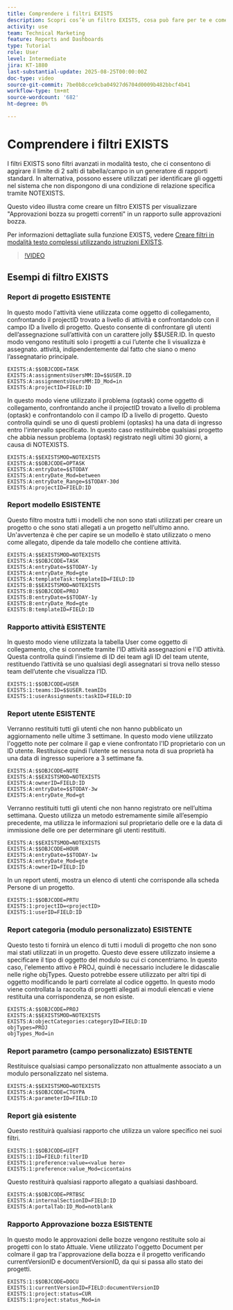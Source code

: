```yaml
---
title: Comprendere i filtri EXISTS
description: Scopri cos’è un filtro EXISTS, cosa può fare per te e come crearne uno da zero. Inoltre vedi molti utili esempi di filtri EXISTS.
activity: use
team: Technical Marketing
feature: Reports and Dashboards
type: Tutorial
role: User
level: Intermediate
jira: KT-1880
last-substantial-update: 2025-08-25T00:00:00Z
doc-type: video
source-git-commit: 7be0b8cce9cba04927d6704d0009b482bbcf4b41
workflow-type: tm+mt
source-wordcount: '682'
ht-degree: 0%

---
```


# Comprendere i filtri EXISTS

I filtri EXISTS sono filtri avanzati in modalità testo, che ci consentono di aggirare il limite di 2 salti di tabella/campo in un generatore di rapporti standard. In alternativa, possono essere utilizzati per identificare gli oggetti nel sistema che non dispongono di una condizione di relazione specifica tramite NOTEXISTS.

Questo video illustra come creare un filtro EXISTS per visualizzare &quot;Approvazioni bozza su progetti correnti&quot; in un rapporto sulle approvazioni bozza.

Per informazioni dettagliate sulla funzione EXISTS, vedere [Creare filtri in modalità testo complessi utilizzando istruzioni EXISTS](https://experienceleague.adobe.com/en/docs/workfront/using/reporting/reports/text-mode/create-complex-text-mode-filters-using-exists-statements).

>[!VIDEO](https://video.tv.adobe.com/v/3471181/?quality=12&learn=on&enablevpops)

## Esempi di filtro EXISTS

### Report di progetto ESISTENTE

In questo modo l&#39;attività viene utilizzata come oggetto di collegamento, confrontando il projectID trovato a livello di attività e confrontandolo con il campo ID a livello di progetto. Questo consente di confrontare gli utenti dell’assegnazione sull’attività con un carattere jolly $$USER.ID. In questo modo vengono restituiti solo i progetti a cui l’utente che li visualizza è assegnato.
attività, indipendentemente dal fatto che siano o meno l’assegnatario principale.

```
EXISTS:A:$$OBJCODE=TASK
EXISTS:A:assignmentsUsersMM:ID=$$USER.ID
EXISTS:A:assignmentsUsersMM:ID_Mod=in
EXISTS:A:projectID=FIELD:ID
```


In questo modo viene utilizzato il problema (optask) come oggetto di collegamento, confrontando anche il projectID trovato a livello di problema (optask) e confrontandolo con il campo ID a livello di progetto. Questo controlla quindi se uno di questi problemi (optasks) ha una data di ingresso entro l&#39;intervallo specificato. In questo caso restituirebbe qualsiasi progetto che abbia
nessun problema (optask) registrato negli ultimi 30 giorni, a causa di NOTEXISTS.

```
EXISTS:A:$$EXISTSMOD=NOTEXISTS
EXISTS:A:$$OBJCODE=OPTASK
EXISTS:A:entryDate=$$TODAY
EXISTS:A:entryDate_Mod=between
EXISTS:A:entryDate_Range=$$TODAY-30d
EXISTS:A:projectID=FIELD:ID
```

### Report modello ESISTENTE

Questo filtro mostra tutti i modelli che non sono stati utilizzati per creare un progetto o che sono stati allegati a un progetto nell’ultimo anno. Un&#39;avvertenza è che per capire se un modello è stato utilizzato o meno come allegato, dipende da tale modello che contiene attività.

```
EXISTS:A:$$EXISTSMOD=NOTEXISTS
EXISTS:A:$$OBJCODE=TASK
EXISTS:A:entryDate=$$TODAY-1y
EXISTS:A:entryDate_Mod=gte
EXISTS:A:templateTask:templateID=FIELD:ID
EXISTS:B:$$EXISTSMOD=NOTEXISTS
EXISTS:B:$$OBJCODE=PROJ
EXISTS:B:entryDate=$$TODAY-1y
EXISTS:B:entryDate_Mod=gte
EXISTS:B:templateID=FIELD:ID
```

### Rapporto attività ESISTENTE

In questo modo viene utilizzata la tabella User come oggetto di collegamento, che si connette tramite l&#39;ID attività assegnazioni e l&#39;ID attività. Questa controlla quindi l’insieme di ID dei team agli ID del team utente, restituendo l’attività se uno qualsiasi degli assegnatari si trova nello stesso team dell’utente che visualizza l’ID.

```
EXISTS:1:$$OBJCODE=USER
EXISTS:1:teams:ID=$$USER.teamIDs
EXISTS:1:userAssignments:taskID=FIELD:ID
```

### Report utente ESISTENTE

Verranno restituiti tutti gli utenti che non hanno pubblicato un aggiornamento nelle ultime 3 settimane. In questo modo viene utilizzato l&#39;oggetto note per colmare il gap e viene confrontato l&#39;ID proprietario con un ID utente. Restituisce quindi l’utente se nessuna nota di sua proprietà ha una data di ingresso superiore a 3 settimane fa.

```
EXISTS:A:$$OBJCODE=NOTE
EXISTS:A:$$EXISTSMOD=NOTEXISTS
EXISTS:A:ownerID=FIELD:ID
EXISTS:A:entryDate=$$TODAY-3w
EXISTS:A:entryDate_Mod=gt
```

Verranno restituiti tutti gli utenti che non hanno registrato ore nell’ultima settimana. Questo utilizza un metodo estremamente simile all’esempio precedente, ma utilizza le informazioni sul proprietario delle ore e la data di immissione delle ore per determinare gli utenti restituiti.

```
EXISTS:A:$$EXISTSMOD=NOTEXISTS
EXISTS:A:$$OBJCODE=HOUR
EXISTS:A:entryDate=$$TODAY-1w
EXISTS:A:entryDate_Mod=gte
EXISTS:A:ownerID=FIELD:ID
```

In un report utenti, mostra un elenco di utenti che corrisponde alla scheda Persone di un progetto.

```
EXISTS:1:$$OBJCODE=PRTU
EXISTS:1:projectID=<projectID>
EXISTS:1:userID=FIELD:ID
```

### Report categoria (modulo personalizzato) ESISTENTE

Questo testo ti fornirà un elenco di tutti i moduli di progetto che non sono mai stati utilizzati in un progetto. Questo deve essere utilizzato insieme a specificare il tipo di oggetto del modulo su cui ci concentriamo. In questo caso, l&#39;elemento attivo è PROJ, quindi è necessario includere le didascalie nelle righe objTypes. Questo potrebbe essere utilizzato
per altri tipi di oggetto modificando le parti correlate al codice oggetto. In questo modo viene controllata la raccolta di progetti allegati ai moduli elencati e viene restituita una corrispondenza, se non esiste.

```
EXISTS:A:$$OBJCODE=PROJ
EXISTS:A:$$EXISTSMOD=NOTEXISTS
EXISTS:A:objectCategories:categoryID=FIELD:ID
objTypes=PROJ
objTypes_Mod=in
```

### Report parametro (campo personalizzato) ESISTENTE

Restituisce qualsiasi campo personalizzato non attualmente associato a un modulo personalizzato nel sistema.

```
EXISTS:A:$$EXISTSMOD=NOTEXISTS
EXISTS:A:$$OBJCODE=CTGYPA
EXISTS:A:parameterID=FIELD:ID
```

### Report già esistente

Questo restituirà qualsiasi rapporto che utilizza un valore specifico nei suoi filtri.

```
EXISTS:1:$$OBJCODE=UIFT
EXISTS:1:ID=FIELD:filterID
EXISTS:1:preference:value=<value here>
EXISTS:1:preference:value_Mod=cicontains
```

Questo restituirà qualsiasi rapporto allegato a qualsiasi dashboard.

```
EXISTS:A:$$OBJCODE=PRTBSC
EXISTS:A:internalSectionID=FIELD:ID
EXISTS:A:portalTab:ID_Mod=notblank
```

### Rapporto Approvazione bozza ESISTENTE

In questo modo le approvazioni delle bozze vengono restituite solo ai progetti con lo stato Attuale. Viene utilizzato l&#39;oggetto Document per colmare il gap tra l&#39;approvazione della bozza e il progetto verificando currentVersionID e documentVersionID, da qui si passa allo stato dei progetti.

```
EXISTS:1:$$OBJCODE=DOCU
EXISTS:1:currentVersionID=FIELD:documentVersionID
EXISTS:1:project:status=CUR
EXISTS:1:project:status_Mod=in
```
